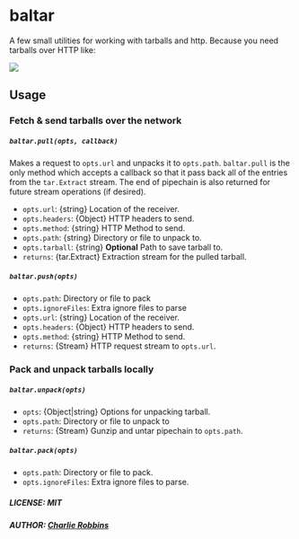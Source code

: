 # baltar
A few small utilities for working with tarballs and http. Because you need tarballs over HTTP like:

![](https://media.giphy.com/media/52HjuHsfVO69q/giphy.gif)

## Usage

### Fetch & send tarballs over the network

##### `baltar.pull(opts, callback)`

Makes a request to `opts.url` and unpacks it to `opts.path`. `baltar.pull` is the only method which accepts a callback so that it pass back all of the entries from the `tar.Extract` stream. The end of pipechain is also returned for future stream operations (if desired).

- `opts.url`: {string} Location of the receiver.
- `opts.headers`: {Object} HTTP headers to send.
- `opts.method`: {string} HTTP Method to send.
- `opts.path`: {string} Directory or file to unpack to.
- `opts.tarball`: {string} **Optional** Path to save tarball to.
- `returns`: {tar.Extract} Extraction stream for the pulled tarball.

##### `baltar.push(opts)`

- `opts.path`: Directory or file to pack
- `opts.ignoreFiles`: Extra ignore files to parse
- `opts.url`: {string} Location of the receiver.
- `opts.headers`: {Object} HTTP headers to send.
- `opts.method`: {string} HTTP Method to send.
- `returns`: {Stream} HTTP request stream to `opts.url`.

### Pack and unpack tarballs locally

##### `baltar.unpack(opts)`

- `opts`: {Object|string} Options for unpacking tarball.
- `opts.path`: Directory or file to unpack to
- `returns`: {Stream} Gunzip and untar pipechain to `opts.path`.

##### `baltar.pack(opts)`

- `opts.path`: Directory or file to pack.
- `opts.ignoreFiles`: Extra ignore files to parse.

##### LICENSE: MIT
##### AUTHOR: [Charlie Robbins](http://github.com/indexzero)

